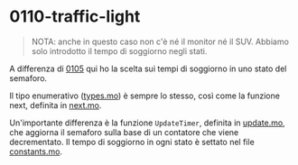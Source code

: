 # 0110-traffic-light

> NOTA: anche in questo caso non c'è né il monitor né il SUV. Abbiamo solo introdotto il tempo di soggiorno negli stati.

A differenza di [0105](../0105-traffic-light/) qui ho la scelta sui tempi di soggiorno in uno stato del semaforo.

Il tipo enumerativo ([types.mo](types.mo)) è sempre lo stesso, così come la funzione next, definita in [next.mo](next.mo).

Un'importante differenza è la funzione `UpdateTimer`, definita in [update.mo](update.mo), che aggiorna il semaforo sulla base di un contatore che viene decrementato. Il tempo di soggiorno in ogni stato è settato nel file [constants.mo](constants.mo).
